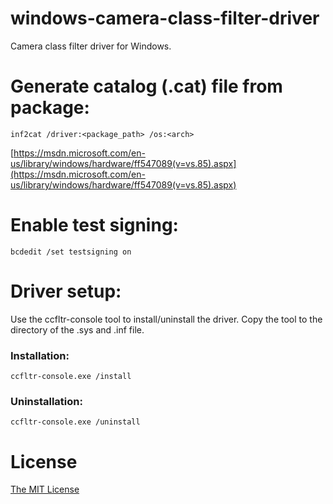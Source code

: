 # windows-camera-class-filter-driver
Camera class filter driver for Windows.

# Generate catalog (.cat) file from package:
```
inf2cat /driver:<package_path> /os:<arch>
```
[https://msdn.microsoft.com/en-us/library/windows/hardware/ff547089(v=vs.85).aspx](https://msdn.microsoft.com/en-us/library/windows/hardware/ff547089(v=vs.85).aspx)

# Enable test signing:
```
bcdedit /set testsigning on
```

# Driver setup:
Use the ccfltr-console tool to install/uninstall the driver. Copy the tool to the directory of the .sys and .inf file.

### Installation:
```
ccfltr-console.exe /install
```

### Uninstallation:
```
ccfltr-console.exe /uninstall
```

# License

[The MIT License](./LICENSE.md)

